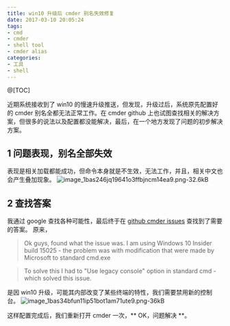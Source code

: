 ```yaml
---
title: win10 升级后 cmder 别名失效修复
date: 2017-03-10 20:05:24
tags:
- cmd
- cmder
- shell tool
- cmder alias
categories:
- 工具
- shell
---
```

@[TOC]

<!-- more -->

近期系统接收到了 win10 的慢速升级推送，但发现，升级过后，系统原先配置好的 cmder 别名全都无法正常工作。在 cmder github 上也试图查找相关的解决方案，但很多的说法以及配置都没能解决，最后，在一个地方发现了问题的初步解决方案。

## 1 问题表现，别名全部失效
表现是相关加载都能成功，但命令本身就是不生效，无法工作，并且，相关中文也会产生叠加现象。
![image_1bas246jq19641o3ffbjncm14ea9.png-32.6kB][1]

## 2 查找答案
我通过 google 查找各种可能性，最后终于在 [github cmder issues](https://github.com/cmderdev/cmder/issues/1257) 查找到了需要的答案。
原来，
> Ok guys, found what the issue was.
I am using Windows 10 Insider build 15025 - the problem was with modification that were made by Microsoft to standard cmd.exe

> To solve this I had to "Use legacy console" option in standard cmd - which solved this issue.

是因 win10 升级，可能其内部改变了某些终端的特性，我们需要禁用新的控制台。
![image_1bas34bfun11ip51bot1am71ute9.png-36kB][2]

这样配置完成后，我们重新打开 cmder 一次，** OK，问题解决 **。


  [1]: http://static.zybuluo.com/lfire/39hqqx5xswsstbpa6ayc620y/image_1bas246jq19641o3ffbjncm14ea9.png
  [2]: http://static.zybuluo.com/lfire/xew1dq4a9von8309oqczgpij/image_1bas34bfun11ip51bot1am71ute9.png
